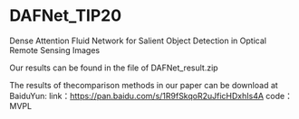 # DAFNet_TIP20
Dense Attention Fluid Network for Salient Object Detection in Optical Remote Sensing Images

Our results can be found in the file of DAFNet_result.zip

The results of thecomparison methods in our paper can be download at BaiduYun:
link：https://pan.baidu.com/s/1R9fSkqoR2uJficHDxhIs4A code：MVPL 
